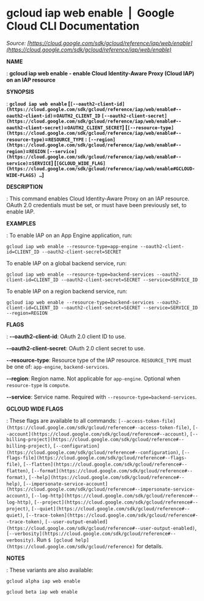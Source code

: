 # gcloud iap web enable  |  Google Cloud CLI Documentation

*Source: [https://cloud.google.com/sdk/gcloud/reference/iap/web/enable](https://cloud.google.com/sdk/gcloud/reference/iap/web/enable)*

**NAME**

: **gcloud iap web enable - enable Cloud Identity-Aware Proxy (Cloud IAP) on an IAP resource**

**SYNOPSIS**

: **`gcloud iap web enable` [`[--oauth2-client-id](https://cloud.google.com/sdk/gcloud/reference/iap/web/enable#--oauth2-client-id)`=`OAUTH2_CLIENT_ID` `[--oauth2-client-secret](https://cloud.google.com/sdk/gcloud/reference/iap/web/enable#--oauth2-client-secret)`=`OAUTH2_CLIENT_SECRET`] [`[--resource-type](https://cloud.google.com/sdk/gcloud/reference/iap/web/enable#--resource-type)`=`RESOURCE_TYPE` : `[--region](https://cloud.google.com/sdk/gcloud/reference/iap/web/enable#--region)`=`REGION` `[--service](https://cloud.google.com/sdk/gcloud/reference/iap/web/enable#--service)`=`SERVICE`] [`[GCLOUD_WIDE_FLAG](https://cloud.google.com/sdk/gcloud/reference/iap/web/enable#GCLOUD-WIDE-FLAGS) …`]**

**DESCRIPTION**

: This command enables Cloud Identity-Aware Proxy on an IAP resource. OAuth 2.0
credentials must be set, or must have been previously set, to enable IAP.

**EXAMPLES**

: To enable IAP on an App Engine application, run:

```
gcloud iap web enable --resource-type=app-engine --oauth2-client-id=CLIENT_ID --oauth2-client-secret=SECRET
```

To enable IAP on a global backend service, run:

```
gcloud iap web enable --resource-type=backend-services --oauth2-client-id=CLIENT_ID --oauth2-client-secret=SECRET --service=SERVICE_ID
```

To enable IAP on a region backend service, run:

```
gcloud iap web enable --resource-type=backend-services --oauth2-client-id=CLIENT_ID --oauth2-client-secret=SECRET --service=SERVICE_ID --region=REGION
```

**FLAGS**

: **--oauth2-client-id**:
OAuth 2.0 client ID to use.

**--oauth2-client-secret**:
OAuth 2.0 client secret to use.

**--resource-type**:
Resource type of the IAP resource. `RESOURCE_TYPE` must be
one of: `app-engine`, `backend-services`.

**--region**:
Region name. Not applicable for ``app-engine``.
Optional when ``resource-type`` is
``compute``.

**--service**:
Service name. Required with `--resource-type=backend-services`.

**GCLOUD WIDE FLAGS**

: These flags are available to all commands: `[--access-token-file](https://cloud.google.com/sdk/gcloud/reference#--access-token-file)`,
`[--account](https://cloud.google.com/sdk/gcloud/reference#--account)`, `[--billing-project](https://cloud.google.com/sdk/gcloud/reference#--billing-project)`,
`[--configuration](https://cloud.google.com/sdk/gcloud/reference#--configuration)`,
`[--flags-file](https://cloud.google.com/sdk/gcloud/reference#--flags-file)`,
`[--flatten](https://cloud.google.com/sdk/gcloud/reference#--flatten)`, `[--format](https://cloud.google.com/sdk/gcloud/reference#--format)`, `[--help](https://cloud.google.com/sdk/gcloud/reference#--help)`, `[--impersonate-service-account](https://cloud.google.com/sdk/gcloud/reference#--impersonate-service-account)`,
`[--log-http](https://cloud.google.com/sdk/gcloud/reference#--log-http)`,
`[--project](https://cloud.google.com/sdk/gcloud/reference#--project)`, `[--quiet](https://cloud.google.com/sdk/gcloud/reference#--quiet)`, `[--trace-token](https://cloud.google.com/sdk/gcloud/reference#--trace-token)`, `[--user-output-enabled](https://cloud.google.com/sdk/gcloud/reference#--user-output-enabled)`,
`[--verbosity](https://cloud.google.com/sdk/gcloud/reference#--verbosity)`.
Run `$ [gcloud help](https://cloud.google.com/sdk/gcloud/reference)` for details.

**NOTES**

: These variants are also available:

```
gcloud alpha iap web enable
```

```
gcloud beta iap web enable
```